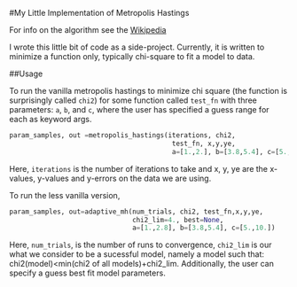 #My Little Implementation of Metropolis Hastings

For info on the algorithm see the [Wikipedia](https://en.wikipedia.org/wiki/Metropolis%E2%80%93Hastings_algorithm)

I wrote this little bit of code as a side-project.  Currently, it is written to 
minimize a function only, typically chi-square to fit a model to data.

##Usage

To run the vanilla metropolis hastings to minimize chi square (the function is 
surprisingly called `chi2`) for some function called `test_fn` with three 
parameters: `a`, `b`, and `c`, where the user has specified a guess range for 
each as keyword args.  

```python
param_samples, out =metropolis_hastings(iterations, chi2, 
                                         test_fn, x,y,ye, 
                                         a=[1.,2.], b=[3.8,5.4], c=[5.,8.])
```

Here, `iterations` is the number of iterations to take and x, y, ye are the x-values,
y-values and y-errors on the data we are using.

To run the less vanilla version, 

```python
param_samples, out=adaptive_mh(num_trials, chi2, test_fn,x,y,ye, 
                               chi2_lim=4., best=None, 
                               a=[1.,2.8], b=[3.8,5.4], c=[5.,10.])
```

Here, `num_trials`, is the number of runs to convergence, `chi2_lim` is our what we consider to be a sucessful model, namely a model such that: chi2(model)<min(chi2 of all models)+chi2_lim.  Additionally, the user can specify a guess best fit model parameters.

